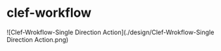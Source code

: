 # clef-workflow

![Clef-Wrokflow-Single Direction Action](./design/Clef-Wrokflow-Single Direction Action.png)
